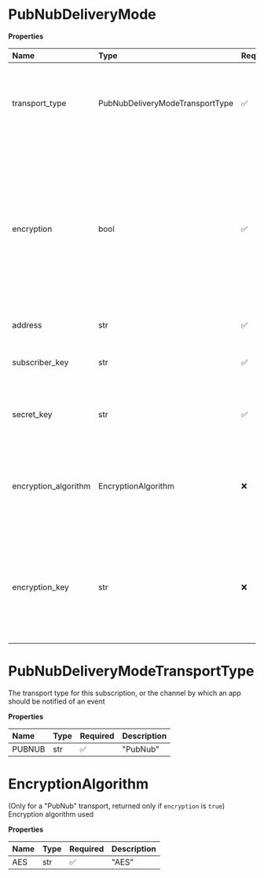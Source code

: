 # PubNubDeliveryMode

**Properties**

| Name                 | Type                            | Required | Description                                                                                                                                                                                                  |
| :------------------- | :------------------------------ | :------- | :----------------------------------------------------------------------------------------------------------------------------------------------------------------------------------------------------------- |
| transport_type       | PubNubDeliveryModeTransportType | ✅       | The transport type for this subscription, or the channel by which an app should be notified of an event                                                                                                      |
| encryption           | bool                            | ✅       | Optional. Specifies if notification messages will be encrypted or not. Please note that for some event filters (e.g. presence) encryption is mandatory and `false` value provided by caller will be ignored. |
| address              | str                             | ✅       | PubNub channel name                                                                                                                                                                                          |
| subscriber_key       | str                             | ✅       | PubNub credential required to subscribe to the channel                                                                                                                                                       |
| secret_key           | str                             | ✅       | PubNub credential required to subscribe to the channel                                                                                                                                                       |
| encryption_algorithm | EncryptionAlgorithm             | ❌       | (Only for a "PubNub" transport, returned only if `encryption` is `true`) Encryption algorithm used                                                                                                           |
| encryption_key       | str                             | ❌       | (Only for a "PubNub" transport, returned only if `encryption` is `true`) Cryptographic key to decrypt PubNub notification messages                                                                           |

# PubNubDeliveryModeTransportType

The transport type for this subscription, or the channel by which an app should be notified of an event

**Properties**

| Name   | Type | Required | Description |
| :----- | :--- | :------- | :---------- |
| PUBNUB | str  | ✅       | "PubNub"    |

# EncryptionAlgorithm

(Only for a "PubNub" transport, returned only if `encryption` is `true`) Encryption algorithm used

**Properties**

| Name | Type | Required | Description |
| :--- | :--- | :------- | :---------- |
| AES  | str  | ✅       | "AES"       |

<!-- This file was generated by liblab | https://liblab.com/ -->
